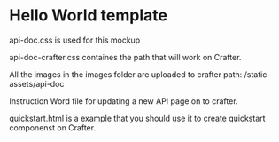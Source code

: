 # Hello World template

api-doc.css is used for this mockup

api-doc-crafter.css containes the path that will work on Crafter.

All the images in the images folder are uploaded to crafter path: /static-assets/api-doc

Instruction Word file for updating a new API page on to crafter.

quickstart.html is a example that you should use it to create quickstart componenst on Crafter.